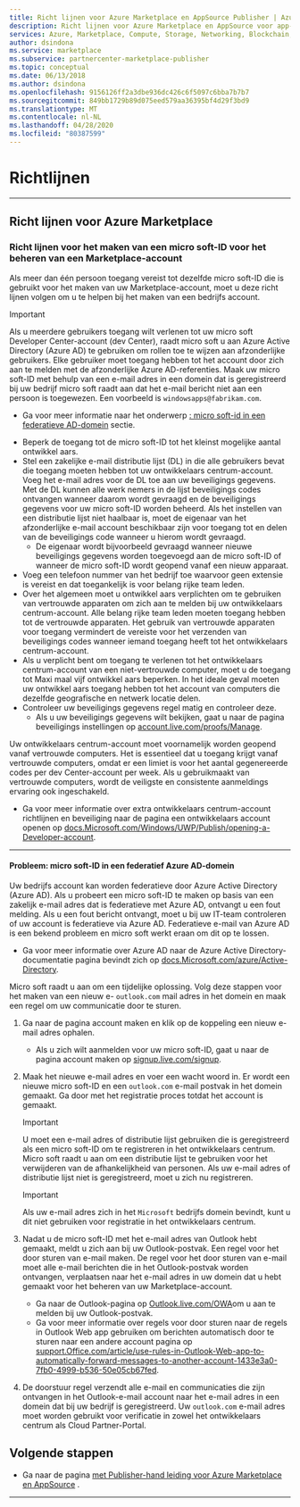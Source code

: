 ```yaml
---
title: Richt lijnen voor Azure Marketplace en AppSource Publisher | Azure
description: Richt lijnen voor Azure Marketplace en AppSource voor app-en service-uitgevers
services: Azure, Marketplace, Compute, Storage, Networking, Blockchain, Security
author: dsindona
ms.service: marketplace
ms.subservice: partnercenter-marketplace-publisher
ms.topic: conceptual
ms.date: 06/13/2018
ms.author: dsindona
ms.openlocfilehash: 9156126ff2a3dbe936dc426c6f5097c6bba7b7b7
ms.sourcegitcommit: 849bb1729b89d075eed579aa36395bf4d29f3bd9
ms.translationtype: MT
ms.contentlocale: nl-NL
ms.lasthandoff: 04/28/2020
ms.locfileid: "80387599"
---
```

# <a name="guidelines"></a>Richtlijnen  

<!--
## Guidelines for AppSource  
-->
---

## <a name="guidelines-for-azure-marketplace"></a>Richt lijnen voor Azure Marketplace  

### <a name="guidelines-for-creating-a-microsoft-id-to-manage-a-marketplace-account"></a>Richt lijnen voor het maken van een micro soft-ID voor het beheren van een Marketplace-account  
Als meer dan één persoon toegang vereist tot dezelfde micro soft-ID die is gebruikt voor het maken van uw Marketplace-account, moet u deze richt lijnen volgen om u te helpen bij het maken van een bedrijfs account. 

>[!IMPORTANT]
>Als u meerdere gebruikers toegang wilt verlenen tot uw micro soft Developer Center-account (dev Center), raadt micro soft u aan Azure Active Directory (Azure AD) te gebruiken om rollen toe te wijzen aan afzonderlijke gebruikers. Elke gebruiker moet toegang hebben tot het account door zich aan te melden met de afzonderlijke Azure AD-referenties. Maak uw micro soft-ID met behulp van een e-mail adres in een domein dat is geregistreerd bij uw bedrijf micro soft raadt aan dat het e-mail bericht niet aan een persoon is toegewezen. Een voorbeeld is `windowsapps@fabrikam.com`.  
>*   Ga voor meer informatie naar het onderwerp [: micro soft-id in een federatieve AD-domein](#issue-microsoft-id-in-an-azure-ad-federated-domain) sectie.  

*   Beperk de toegang tot de micro soft-ID tot het kleinst mogelijke aantal ontwikkel aars. 
*   Stel een zakelijke e-mail distributie lijst (DL) in die alle gebruikers bevat die toegang moeten hebben tot uw ontwikkelaars centrum-account. Voeg het e-mail adres voor de DL toe aan uw beveiligings gegevens. Met de DL kunnen alle werk nemers in de lijst beveiligings codes ontvangen wanneer daarom wordt gevraagd en de beveiligings gegevens voor uw micro soft-ID worden beheerd. Als het instellen van een distributie lijst niet haalbaar is, moet de eigenaar van het afzonderlijke e-mail account beschikbaar zijn voor toegang tot en delen van de beveiligings code wanneer u hierom wordt gevraagd.  
    *   De eigenaar wordt bijvoorbeeld gevraagd wanneer nieuwe beveiligings gegevens worden toegevoegd aan de micro soft-ID of wanneer de micro soft-ID wordt geopend vanaf een nieuw apparaat.  
*   Voeg een telefoon nummer van het bedrijf toe waarvoor geen extensie is vereist en dat toegankelijk is voor belang rijke team leden.  
*   Over het algemeen moet u ontwikkel aars verplichten om te gebruiken van vertrouwde apparaten om zich aan te melden bij uw ontwikkelaars centrum-account. Alle belang rijke team leden moeten toegang hebben tot de vertrouwde apparaten. Het gebruik van vertrouwde apparaten voor toegang vermindert de vereiste voor het verzenden van beveiligings codes wanneer iemand toegang heeft tot het ontwikkelaars centrum-account.  
*   Als u verplicht bent om toegang te verlenen tot het ontwikkelaars centrum-account van een niet-vertrouwde computer, moet u de toegang tot Maxi maal vijf ontwikkel aars beperken. In het ideale geval moeten uw ontwikkel aars toegang hebben tot het account van computers die dezelfde geografische en netwerk locatie delen.  
*   Controleer uw beveiligings gegevens regel matig en controleer deze.  
    *   Als u uw beveiligings gegevens wilt bekijken, gaat u naar de pagina beveiligings instellingen op [account.live.com/proofs/Manage](https://account.live.com/proofs/Manage).

Uw ontwikkelaars centrum-account moet voornamelijk worden geopend vanaf vertrouwde computers. Het is essentieel dat u toegang krijgt vanaf vertrouwde computers, omdat er een limiet is voor het aantal gegenereerde codes per dev Center-account per week. Als u gebruikmaakt van vertrouwde computers, wordt de veiligste en consistente aanmeldings ervaring ook ingeschakeld. 
*   Ga voor meer informatie over extra ontwikkelaars centrum-account richtlijnen en beveiliging naar de pagina een ontwikkelaars account openen op [docs.Microsoft.com/Windows/UWP/Publish/opening-a-Developer-account](https://docs.microsoft.com/windows/uwp/publish/opening-a-developer-account). 

---

#### <a name="issue-microsoft-id-in-an-azure-ad-federated-domain"></a>Probleem: micro soft-ID in een federatief Azure AD-domein  
Uw bedrijfs account kan worden federatieve door Azure Active Directory (Azure AD). Als u probeert een micro soft-ID te maken op basis van een zakelijk e-mail adres dat is federatieve met Azure AD, ontvangt u een fout melding. Als u een fout bericht ontvangt, moet u bij uw IT-team controleren of uw account is federatieve via Azure AD. Federatieve e-mail van Azure AD is een bekend probleem en micro soft werkt eraan om dit op te lossen.  
*   Ga voor meer informatie over Azure AD naar de Azure Active Directory-documentatie pagina bevindt zich op [docs.Microsoft.com/azure/Active-Directory](https://docs.microsoft.com/azure/active-directory).

Micro soft raadt u aan om een tijdelijke oplossing. Volg deze stappen voor het maken van een nieuw e- `outlook.com` mail adres in het domein en maak een regel om uw communicatie door te sturen.  
1.  Ga naar de pagina account maken en klik op de koppeling een nieuw e-mail adres ophalen. 
    *   Als u zich wilt aanmelden voor uw micro soft-ID, gaat u naar de pagina account maken op [signup.live.com/signup](https://signup.live.com/signup).  
2.  Maak het nieuwe e-mail adres en voer een wacht woord in. Er wordt een nieuwe micro soft-ID en een `outlook.com` e-mail postvak in het domein gemaakt. Ga door met het registratie proces totdat het account is gemaakt.  

    >[!IMPORTANT]
    >U moet een e-mail adres of distributie lijst gebruiken die is geregistreerd als een micro soft-ID om te registreren in het ontwikkelaars centrum. Micro soft raadt u aan om een distributie lijst te gebruiken voor het verwijderen van de afhankelijkheid van personen. Als uw e-mail adres of distributie lijst niet is geregistreerd, moet u zich nu registreren.    

    >[!Important]
    >Als uw e-mail adres zich in het `Microsoft` bedrijfs domein bevindt, kunt u dit niet gebruiken voor registratie in het ontwikkelaars centrum.  

3.  Nadat u de micro soft-ID met het e-mail adres van Outlook hebt gemaakt, meldt u zich aan bij uw Outlook-postvak. Een regel voor het door sturen van e-mail maken. De regel voor het door sturen van e-mail moet alle e-mail berichten die in het Outlook-postvak worden ontvangen, verplaatsen naar het e-mail adres in uw domein dat u hebt gemaakt voor het beheren van uw Marketplace-account.  
    *   Ga naar de Outlook-pagina op [Outlook.live.com/OWA](https://outlook.live.com/owa)om u aan te melden bij uw Outlook-postvak.  
    *   Ga voor meer informatie over regels voor door sturen naar de regels in Outlook Web app gebruiken om berichten automatisch door te sturen naar een andere account pagina op [support.Office.com/article/use-rules-in-Outlook-Web-app-to-automatically-forward-messages-to-another-account-1433e3a0-7fb0-4999-b536-50e05cb67fed](https://support.office.com/article/Use-rules-in-Outlook-Web-App-to-automatically-forward-messages-to-another-account-1433e3a0-7fb0-4999-b536-50e05cb67fed).  

1.  De doorstuur regel verzendt alle e-mail en communicaties die zijn ontvangen in het Outlook-e-mail account naar het e-mail adres in een domein dat bij uw bedrijf is geregistreerd. Uw `outlook.com` e-mail adres moet worden gebruikt voor verificatie in zowel het ontwikkelaars centrum als Cloud Partner-Portal.  

## <a name="next-steps"></a>Volgende stappen

*   Ga naar de pagina [met Publisher-hand leiding voor Azure Marketplace en AppSource](https://docs.microsoft.com/azure/marketplace/marketplace-publishers-guide) . 
 
---
